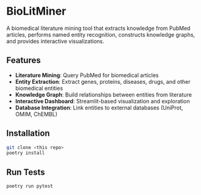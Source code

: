 # BioLitMiner

A biomedical literature mining tool that extracts knowledge from PubMed articles, performs named entity recognition, constructs knowledge graphs, and provides interactive visualizations.

## Features

- **Literature Mining**: Query PubMed for biomedical articles
- **Entity Extraction**: Extract genes, proteins, diseases, drugs, and other biomedical entities
- **Knowledge Graph**: Build relationships between entities from literature
- **Interactive Dashboard**: Streamlit-based visualization and exploration
- **Database Integration**: Link entities to external databases (UniProt, OMIM, ChEMBL)

## Installation

```bash
git clone <this repo>
poetry install
```

## Run Tests

```bash
poetry run pytest
```
